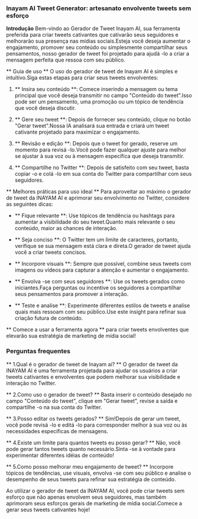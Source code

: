### Inayam AI Tweet Generator: artesanato envolvente tweets sem esforço

**Introdução**
Bem-vindo ao Gerador de Tweet Inayam AI, sua ferramenta preferida para criar tweets cativantes que cativarão seus seguidores e melhorarão sua presença nas mídias sociais.Esteja você deseja aumentar o engajamento, promover seu conteúdo ou simplesmente compartilhar seus pensamentos, nosso gerador de tweet foi projetado para ajudá -lo a criar a mensagem perfeita que ressoa com seu público.

** Guia de uso **
O uso do gerador de tweet de Inayam AI é simples e intuitivo.Siga estas etapas para criar seus tweets envolventes:

1. ** Insira seu conteúdo **: Comece inserindo a mensagem ou tema principal que você deseja transmitir no campo "Conteúdo do tweet".Isso pode ser um pensamento, uma promoção ou um tópico de tendência que você deseja discutir.

2. ** Gere seu tweet **: Depois de fornecer seu conteúdo, clique no botão "Gerar tweet".Nossa IA analisará sua entrada e criará um tweet cativante projetado para maximizar o engajamento.

3. ** Revisão e edição **: Depois que o tweet for gerado, reserve um momento para revisá -lo.Você pode fazer qualquer ajuste para melhor se ajustar à sua voz ou à mensagem específica que deseja transmitir.

4. ** Compartilhe no Twitter **: Depois de satisfeito com seu tweet, basta copiar -o e colá -lo em sua conta do Twitter para compartilhar com seus seguidores.

** Melhores práticas para uso ideal **
Para aproveitar ao máximo o gerador de tweet da INAYAM AI e aprimorar seu envolvimento no Twitter, considere as seguintes dicas:

- ** Fique relevante **: Use tópicos de tendência ou hashtags para aumentar a visibilidade do seu tweet.Quanto mais relevante o seu conteúdo, maior as chances de interação.

- ** Seja conciso **: O Twitter tem um limite de caracteres, portanto, verifique se sua mensagem está clara e direta.O gerador de tweet ajuda você a criar tweets concisos.

- ** Incorpore visuais **: Sempre que possível, combine seus tweets com imagens ou vídeos para capturar a atenção e aumentar o engajamento.

- ** Envolva -se com seus seguidores **: Use os tweets gerados como iniciantes.Faça perguntas ou incentive os seguidores a compartilhar seus pensamentos para promover a interação.

- ** Teste e analise **: Experimente diferentes estilos de tweets e analise quais mais ressoam com seu público.Use este insight para refinar sua criação futura de conteúdo.

** Comece a usar a ferramenta agora ** para criar tweets envolventes que elevarão sua estratégia de marketing de mídia social!

### Perguntas frequentes

** 1.Qual é o gerador de tweet de Inayam ai? **
O gerador de tweet da INAYAM AI é uma ferramenta projetada para ajudar os usuários a criar tweets cativantes e envolventes que podem melhorar sua visibilidade e interação no Twitter.

** 2.Como uso o gerador de tweet? **
Basta inserir o conteúdo desejado no campo "Conteúdo do tweet", clique em "Gerar tweet", revise a saída e compartilhe -o na sua conta do Twitter.

** 3.Posso editar os tweets gerados? **
Sim!Depois de gerar um tweet, você pode revisá -lo e editá -lo para corresponder melhor à sua voz ou às necessidades específicas de mensagens.

** 4.Existe um limite para quantos tweets eu posso gerar? **
Não, você pode gerar tantos tweets quanto necessário.Sinta -se à vontade para experimentar diferentes idéias de conteúdo!

** 5.Como posso melhorar meu engajamento de tweet? **
Incorpore tópicos de tendências, use visuais, envolva -se com seu público e analise o desempenho de seus tweets para refinar sua estratégia de conteúdo.

Ao utilizar o gerador de tweet da INAYAM AI, você pode criar tweets sem esforço que não apenas envolvem seus seguidores, mas também aprimoram seus esforços gerais de marketing de mídia social.Comece a gerar seus tweets cativantes hoje!
